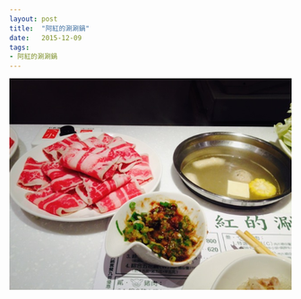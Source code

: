 ```yaml
---
layout: post
title:  "阿紅的涮涮鍋"
date:   2015-12-09
tags:
- 阿紅的涮涮鍋
---
```

![阿紅的涮涮鍋](/media/2015-12-09-阿紅的涮涮鍋.jpeg)